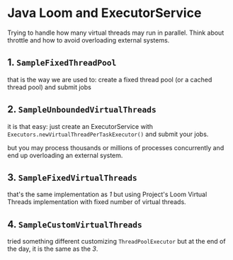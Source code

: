 # Java Loom and ExecutorService

Trying to handle how many virtual threads may run in parallel. Think about throttle and how to avoid overloading external systems.

## 1. `SampleFixedThreadPool`

that is the way we are used to: create a fixed thread pool (or a cached thread pool) and submit jobs

## 2. `SampleUnboundedVirtualThreads`

it is that easy: just create an ExecutorService with `Executors.newVirtualThreadPerTaskExecutor()` and submit your jobs.

but you may process thousands or millions of processes concurrently and end up overloading an external system.

## 3. `SampleFixedVirtualThreads`

that's the same implementation as _1_ but using Project's Loom Virtual Threads implementation with fixed number of virtual threads.

## 4. `SampleCustomVirtualThreads`

tried something different customizing `ThreadPoolExecutor` but at the end of the day, it is the same as the _3_.  
